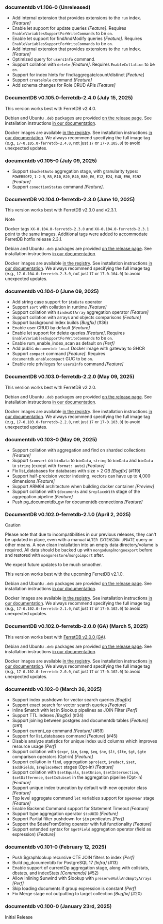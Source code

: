 ### documentdb v1.106-0 (Unreleased) ###
* Add internal extension that provides extensions to the `rum` index. *[Feature]*
* Enable let support for update queries *[Feature]*. Requires `EnableVariablesSupportForWriteCommands` to be `on`.
* Enable let support for findAndModify queries *[Feature]*. Requires `EnableVariablesSupportForWriteCommands` to be `on`.
* Add internal extension that provides extensions to the `rum` index. *[Feature]*
* Optimized query for `usersInfo` command.
* Support collation with `delete` *[Feature]*. Requires `EnableCollation` to be `on`.
* Support for index hints for find/aggregate/count/distinct *[Feature]*
* Support `createRole` command *[Feature]*
* Add schema changes for Role CRUD APIs *[Feature]*

### DocumentDB v0.105.0-ferretdb-2.4.0 (July 15, 2025) ###

This version works best with FerretDB v2.4.0.

Debian and Ubuntu `.deb` packages are provided
[on the release page](https://github.com/FerretDB/documentdb/releases/tag/v0.105.0-ferretdb-2.4.0).
See installation instructions [in our documentation](https://docs.ferretdb.io/installation/documentdb/deb/).

Docker images are available
[in the registry](https://github.com/FerretDB/documentdb/pkgs/container/postgres-documentdb).
See installation instructions [in our documentation](https://docs.ferretdb.io/installation/documentdb/docker/).
We always recommend specifying the full image tag (e.g., `17-0.105.0-ferretdb-2.4.0`, not just `17` or `17-0.105.0`)
to avoid unexpected updates.

### documentdb v0.105-0 (July 09, 2025) ###
* Support `$bucketAuto` aggregation stage, with granularity types: `POWERSOF2`, `1-2-5`, `R5`, `R10`, `R20`, `R40`, `R80`, `E6`, `E12`, `E24`, `E48`, `E96`, `E192` *[Feature]*
* Support `conectionStatus` command *[Feature]*.

### DocumentDB v0.104.0-ferretdb-2.3.0 (June 10, 2025) ###

This version works best with FerretDB v2.3.0 and v2.3.1.

> [!NOTE]
> Docker tags `XX-0.104.0-ferretdb-2.3.0` and `XX-0.104.0-ferretdb-2.3.1` point to the same images.
> Additional tags were added to accommodate FerretDB hotfix release 2.3.1.

Debian and Ubuntu `.deb` packages are provided
[on the release page](https://github.com/FerretDB/documentdb/releases/tag/v0.104.0-ferretdb-2.3.0).
See installation instructions [in our documentation](https://docs.ferretdb.io/installation/documentdb/deb/).

Docker images are available
[in the registry](https://github.com/FerretDB/documentdb/pkgs/container/postgres-documentdb).
See installation instructions [in our documentation](https://docs.ferretdb.io/installation/documentdb/docker/).
We always recommend specifying the full image tag (e.g., `17-0.104.0-ferretdb-2.3.0`, not just `17` or `17-0.104.0`)
to avoid unexpected updates.

### documentdb v0.104-0 (June 09, 2025) ###
* Add string case support for `$toDate` operator
* Support `sort` with collation in runtime *[Feature]*
* Support collation with `$indexOfArray` aggregation operator *[Feature]*
* Support collation with arrays and objects comparisons *[Feature]*
* Support background index builds *[Bugfix]* (#36)
* Enable user CRUD by default *[Feature]*
* Enable let support for delete queries *[Feature]*. Requires `EnableVariablesSupportForWriteCommands` to be `on`.
* Enable rum_enable_index_scan as default on *[Perf]*
* Add public `documentdb-local` Docker image with gateway to GHCR
* Support `compact` command *[Feature]*. Requires `documentdb.enablecompact` GUC to be `on`.
* Enable role privileges for `usersInfo` command *[Feature]*

### DocumentDB v0.103.0-ferretdb-2.2.0 (May 09, 2025) ###

This version works best with FerretDB v2.2.0.

Debian and Ubuntu `.deb` packages are provided
[on the release page](https://github.com/FerretDB/documentdb/releases/tag/v0.103.0-ferretdb-2.2.0).
See installation instructions [in our documentation](https://docs.ferretdb.io/installation/documentdb/deb/).

Docker images are available
[in the registry](https://github.com/FerretDB/documentdb/pkgs/container/postgres-documentdb).
See installation instructions [in our documentation](https://docs.ferretdb.io/installation/documentdb/docker/).
We always recommend specifying the full image tag (e.g., `17-0.103.0-ferretdb-2.2.0`, not just `17` or `17-0.103.0`)
to avoid unexpected updates.

### documentdb v0.103-0 (May 09, 2025) ###
* Support collation with aggregation and find on sharded collections *[Feature]*
* Support `$convert` on `binData` to `binData`, `string` to `binData` and `binData` to `string` (except with `format: auto`) *[Feature]*
* Fix list_databases for databases with size > 2 GB *[Bugfix]* (#119)
* Support half-precision vector indexing, vectors can have up to 4,000 dimensions *[Feature]*
* Support ARM64 architecture when building docker container *[Preview]*
* Support collation with `$documents` and `$replaceWith` stage of the aggregation pipeline *[Feature]*
* Push pg_documentdb_gw for documentdb connections *[Feature]*

### DocumentDB v0.102.0-ferretdb-2.1.0 (April 2, 2025) ###

> [!CAUTION]
> Please note that due to incompatibilities in our previous releases, they can't be updated in place,
> even with a manual `ALTER EXTENSION UPDATE` query or other means.
> A new clean installation into an empty data directory/volume is required.
> All data should be backed up with `mongodump`/`mongoexport` before
> and restored with `mongorestore`/`mongoimport` after.
>
> We expect future updates to be much smoother.

This version works best with the upcoming FerretDB v2.1.0.

Debian and Ubuntu `.deb` packages are provided [on the release page](https://github.com/FerretDB/documentdb/releases/tag/v0.102.0-ferretdb-2.1.0).
See installation instructions [in our documentation](https://docs.ferretdb.io/installation/documentdb/deb/).

Docker images are available [in the registry](https://github.com/FerretDB/documentdb/pkgs/container/postgres-documentdb).
See installation instructions [in our documentation](https://docs.ferretdb.io/installation/documentdb/docker/).
We always recommend specifying the full image tag (e.g., `17-0.102.0-ferretdb-2.1.0`, not just `17` or `17-0.102.0`) to avoid unexpected updates.

### DocumentDB v0.102.0-ferretdb-2.0.0 (GA) (March 5, 2025) ###

This version works best with [FerretDB v2.0.0 (GA)](https://github.com/FerretDB/FerretDB/releases/tag/v2.0.0).

Debian and Ubuntu `.deb` packages are provided [on the release page](https://github.com/FerretDB/documentdb/releases/tag/v0.102.0-ferretdb-2.0.0).
See installation instructions [in our documentation](https://docs.ferretdb.io/installation/documentdb/deb/).

Docker images are available [in the registry](https://github.com/FerretDB/documentdb/pkgs/container/postgres-documentdb).
See installation instructions [in our documentation](https://docs.ferretdb.io/installation/documentdb/docker/).
We always recommend specifying the full image tag (e.g., `17-0.102.0-ferretdb-2.0.0`, not just `17` or `17-0.102.0`) to avoid unexpected updates.

### documentdb v0.102-0 (March 26, 2025) ###
* Support index pushdown for vector search queries *[Bugfix]*
* Support exact search for vector search queries *[Feature]*
* Inline $match with let in $lookup pipelines as JOIN Filter *[Perf]*
* Support TTL indexes *[Bugfix]* (#34)
* Support joining between postgres and documentdb tables *[Feature]* (#61)
* Support current_op command *[Feature]* (#59)
* Support for list_databases command *[Feature]* (#45)
* Disable analyze statistics for unique index uuid columns which improves resource usage *[Perf]*
* Support collation with `$expr`, `$in`, `$cmp`, `$eq`, `$ne`, `$lt`, `$lte`, `$gt`, `$gte` comparison operators (Opt-in) *[Feature]*
* Support collation in `find`, aggregation `$project`, `$redact`, `$set`, `$addFields`, `$replaceRoot` stages (Opt-in) *[Feature]*
* Support collation with `$setEquals`, `$setUnion`, `$setIntersection`, `$setDifference`, `$setIsSubset` in the aggregation pipeline (Opt-in) *[Feature]*
* Support unique index truncation by default with new operator class *[Feature]*
* Top level aggregate command `let` variables support for `$geoNear` stage *[Feature]*
* Enable Backend Command support for Statement Timeout *[Feature]*
* Support type aggregation operator `$toUUID` *[Feature]*
* Support Partial filter pushdown for `$in` predicates *[Perf]*
* Support the $dateFromString operator with full functionality *[Feature]*
* Support extended syntax for `$getField` aggregation operator (field as expression) *[Feature]*

### documentdb v0.101-0 (February 12, 2025) ###
* Push $graphlookup recursive CTE JOIN filters to index *[Perf]*
* Build pg_documentdb for PostgreSQL 17 *[Infra]* (#13)
* Enable support of currentOp aggregation stage, along with collstats, dbstats, and indexStats *[Commands]* (#52)
* Allow inlining $unwind with $lookup with `preserveNullAndEmptyArrays` *[Perf]*
* Skip loading documents if group expression is constant *[Perf]*
* Fix Merge stage not outputting to target collection *[Bugfix]* (#20)

### documentdb v0.100-0 (January 23rd, 2025) ###
Initial Release
